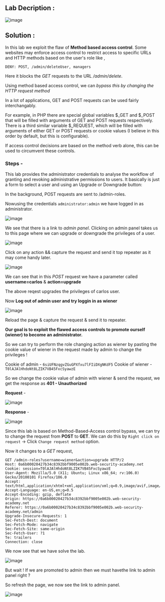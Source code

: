 ## Lab Decription :

![image](https://github.com/sh3bu/Portswigger_labs/assets/67383098/d964f901-24f1-4c01-8336-90ce13bdd4ed)


## Solution :

In this lab we exploit the flaw of  **Method based access control**. Some websites may enforce access control to restrict access to specific URLs and HTTP methods based on the user's role like ,

```http
DENY: POST, /admin/deleteUser, managers
```

Here it blocks the *GET* requests to the  URL */admin/delete*.

Using method based access control, we can *bypass this by changing the HTTP request method*

In a lot of applications, GET and POST requests can be used fairly interchangably.

For example, in PHP there are special global variables $_GET and $_POST that will be filled with arguments of GET and POST requests respectively. There is a third similar variable $_REQUEST, which will be filled with arguments of either GET or POST requests or cookie values (I believe in this order by default, but this is configurable).

If access control decisions are based on the method verb alone, this can be used to circumvent these controls.

### Steps -


This lab provides the administrator credentials to analyse the workflow of granting and revoking administrative permissions to users. It basically is just a form to select a user and using an Upgrade or Downgrade button:

In the background, POST requests are sent to /admin-roles. 

Nowusing the credentials `administrator:admin` we have logged in as administrator.

![image](https://github.com/sh3bu/Portswigger_labs/assets/67383098/bc2ae963-230b-4a67-a090-368599943182)

We see that there is a link to *admin panel*. Clicking on admin panel takes us to this page where we can upgrade  or downgrade the privileges of a user.

![image](https://github.com/sh3bu/Portswigger_labs/assets/67383098/a899bc23-32ad-4e54-8f5b-8d648f1f05b1)

Click on any action && capture the request and send it top repeater as it may come handy later.

![image](https://github.com/sh3bu/Portswigger_labs/assets/67383098/a4fb6cb6-3695-48fd-8f43-f46bce773105)

We can see that in this *POST* request we have a parameter called **username=carlos** & **action=upgrade**

The above reqest upgrades the privileges of carlos user.


Now **Log out of admin user and try loggin in as wiener**

![image](https://github.com/sh3bu/Portswigger_labs/assets/67383098/cfce931f-aad7-401c-a435-0fa6443f1c1c)

Reload the page & capture the request & send it to repeater.

**Our goal is to exploit the flawed access controls to promote ourself (wiener) to become an administrator.**

So we can try to perform the role changing action as wiener by pasting the cookie value of wiener in the request made by admin to change the privileges !

Cookie of admin -   `6siUFNzqgvZGuGPXfxu7lFIiDXgNKdF5`
Cookie of wiener - `T0lAJAlHhdoNt8LZIK7VB45FxcSyawzE`

So we change the cookie value of admin with wiener & send the request, we get the response as **401 - Unauthorized**

**Request** -

![image](https://github.com/sh3bu/Portswigger_labs/assets/67383098/42b75041-8213-4831-80ee-fbe1ea4c3ed7)

**Response** -

![image](https://github.com/sh3bu/Portswigger_labs/assets/67383098/a1fd1499-55d4-4c6b-ae48-f3dc53f85b32)

Since this lab is based on Method-Based-Access control bypass, we can try to change the request from **POST** to **GET**. We can do this by `Right click on request` -> Click `Change request method` option.

Now it changes to a *GET* request,

```http
GET /admin-roles?username=wiener&action=upgrade HTTP/2
Host: 0a6b00020427b34c8392bbf9005e002b.web-security-academy.net
Cookie: session=T0lAJAlHhdoNt8LZIK7VB45FxcSyawzE
User-Agent: Mozilla/5.0 (X11; Ubuntu; Linux x86_64; rv:106.0) Gecko/20100101 Firefox/106.0
Accept: text/html,application/xhtml+xml,application/xml;q=0.9,image/avif,image/webp,*/*;q=0.8
Accept-Language: en-US,en;q=0.5
Accept-Encoding: gzip, deflate
Origin: https://0a6b00020427b34c8392bbf9005e002b.web-security-academy.net
Referer: https://0a6b00020427b34c8392bbf9005e002b.web-security-academy.net/admin
Upgrade-Insecure-Requests: 1
Sec-Fetch-Dest: document
Sec-Fetch-Mode: navigate
Sec-Fetch-Site: same-origin
Sec-Fetch-User: ?1
Te: trailers
Connection: close
```

We now see that we have solve the lab.

![image](https://github.com/sh3bu/Portswigger_labs/assets/67383098/b74b636a-e128-47ab-a07d-eeccf84b0dbc)

But wait ! If we are promoted to admin then we must havethe link to admin panel right ?

So refresh the page, we now see the link to admin panel.

![image](https://github.com/sh3bu/Portswigger_labs/assets/67383098/ad857bca-d57a-4884-96ff-a09fbbded332)


















